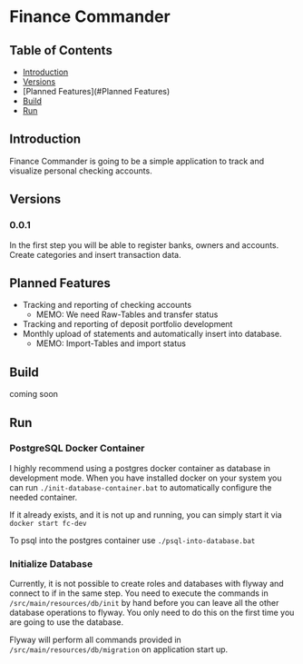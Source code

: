 # Finance Commander

## Table of Contents
- [Introduction](#Introduction)
- [Versions](#Versions)
- [Planned Features](#Planned Features)
- [Build](#Build)
- [Run](#Run)

## Introduction
Finance Commander is going to be a simple application to track and visualize personal checking accounts.

## Versions

### 0.0.1
In the first step you will be able to register banks, owners and accounts. 
Create categories and insert transaction data.

## Planned Features
- Tracking and reporting of checking accounts
  - MEMO: We need Raw-Tables and transfer status
- Tracking and reporting of deposit portfolio development
- Monthly upload of statements and automatically insert into database.
  - MEMO: Import-Tables and import status 

## Build
coming soon

## Run

### PostgreSQL Docker Container
I highly recommend using a postgres docker container as database in development mode.
When you have installed docker on your system you can run `./init-database-container.bat` 
to automatically configure the needed container.

If it already exists, and it is not up and running, you can simply start it via `docker start fc-dev`

To psql into the postgres container use `./psql-into-database.bat`

### Initialize Database
Currently, it is not possible to create roles and databases with flyway and connect to if
in the same step. You need to execute the commands in `/src/main/resources/db/init` by hand before you 
can leave all the other database operations to flyway.
You only need to do this on the first time you are going to use the database.

Flyway will perform all commands provided in `/src/main/resources/db/migration` on application start up.

